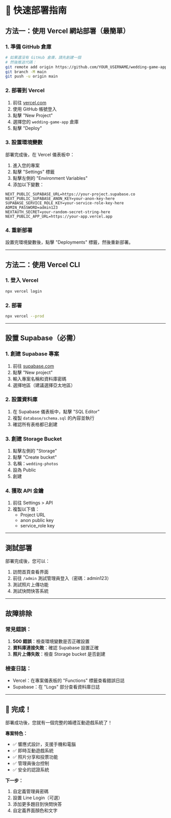 # 🚀 快速部署指南

## 方法一：使用 Vercel 網站部署（最簡單）

### 1. 準備 GitHub 倉庫
```bash
# 如果還沒有 GitHub 倉庫，請先創建一個
# 然後推送代碼：
git remote add origin https://github.com/YOUR_USERNAME/wedding-game-app.git
git branch -M main
git push -u origin main
```

### 2. 部署到 Vercel
1. 前往 [vercel.com](https://vercel.com)
2. 使用 GitHub 帳號登入
3. 點擊 "New Project"
4. 選擇您的 `wedding-game-app` 倉庫
5. 點擊 "Deploy"

### 3. 設置環境變數
部署完成後，在 Vercel 儀表板中：
1. 進入您的專案
2. 點擊 "Settings" 標籤
3. 點擊左側的 "Environment Variables"
4. 添加以下變數：

```
NEXT_PUBLIC_SUPABASE_URL=https://your-project.supabase.co
NEXT_PUBLIC_SUPABASE_ANON_KEY=your-anon-key-here
SUPABASE_SERVICE_ROLE_KEY=your-service-role-key-here
ADMIN_PASSWORD=admin123
NEXTAUTH_SECRET=your-random-secret-string-here
NEXT_PUBLIC_APP_URL=https://your-app.vercel.app
```

### 4. 重新部署
設置完環境變數後，點擊 "Deployments" 標籤，然後重新部署。

---

## 方法二：使用 Vercel CLI

### 1. 登入 Vercel
```bash
npx vercel login
```

### 2. 部署
```bash
npx vercel --prod
```

---

## 設置 Supabase（必需）

### 1. 創建 Supabase 專案
1. 前往 [supabase.com](https://supabase.com)
2. 點擊 "New project"
3. 輸入專案名稱和資料庫密碼
4. 選擇地區（建議選擇亞太地區）

### 2. 設置資料庫
1. 在 Supabase 儀表板中，點擊 "SQL Editor"
2. 複製 `database/schema.sql` 的內容並執行
3. 確認所有表格都已創建

### 3. 創建 Storage Bucket
1. 點擊左側的 "Storage"
2. 點擊 "Create bucket"
3. 名稱：`wedding-photos`
4. 設為 Public
5. 創建

### 4. 獲取 API 金鑰
1. 前往 Settings > API
2. 複製以下值：
   - Project URL
   - anon public key
   - service_role key

---

## 測試部署

部署完成後，您可以：
1. 訪問首頁查看界面
2. 前往 `/admin` 測試管理員登入（密碼：admin123）
3. 測試照片上傳功能
4. 測試快問快答系統

---

## 故障排除

### 常見錯誤：
1. **500 錯誤**：檢查環境變數是否正確設置
2. **資料庫連接失敗**：確認 Supabase 設置正確
3. **照片上傳失敗**：檢查 Storage bucket 是否創建

### 檢查日誌：
- Vercel：在專案儀表板的 "Functions" 標籤查看錯誤日誌
- Supabase：在 "Logs" 部分查看資料庫日誌

---

## 🎉 完成！

部署成功後，您就有一個完整的婚禮互動遊戲系統了！

**專案特色：**
- ✅ 響應式設計，支援手機和電腦
- ✅ 即時互動遊戲系統
- ✅ 照片分享和投票功能
- ✅ 管理員後台控制
- ✅ 安全的認證系統

**下一步：**
1. 自定義管理員密碼
2. 設置 Line Login（可選）
3. 添加更多題目到快問快答
4. 自定義界面顏色和文字
